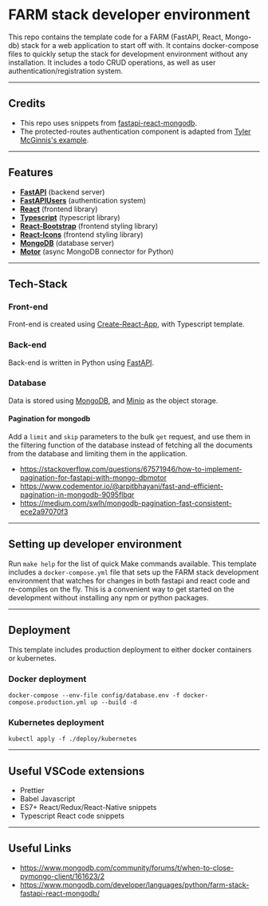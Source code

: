 # FARM stack developer environment

This repo contains the template code for a FARM (FastAPI, React, Mongo-db) stack for a web application to start off with. It contains docker-compose files to quickly setup the stack for development environment without any installation. It includes a todo CRUD operations, as well as user authentication/registration system.

<hr>

## Credits

* This repo uses snippets from [fastapi-react-mongodb](https://github.com/ankushjain2001/fastapi-react-mongodb).
* The protected-routes authentication component is adapted from [Tyler McGinnis's example](https://ui.dev/react-router-protected-routes-authentication).

<hr>

## Features

- **[FastAPI](https://github.com/tiangolo/fastapi)** (backend server)
- **[FastAPIUsers](https://github.com/frankie567/fastapi-users)** (authentication system)
- **[React](https://reactjs.org/)** (frontend library)
- **[Typescript](https://www.typescriptlang.org/)** (typescript library)
- **[React-Bootstrap](https://github.com/react-bootstrap/react-bootstrap)** (frontend styling library)
- **[React-Icons](https://github.com/react-icons/react-icons)** (frontend styling library)
- **[MongoDB](https://github.com/mongodb/mongo)** (database server)
- **[Motor](https://github.com/mongodb/motor)** (async MongoDB connector for Python)

<hr>

## Tech-Stack

### Front-end

Front-end is created using [Create-React-App](https://create-react-app.dev/), with Typescript template.

### Back-end

Back-end is written in Python using [FastAPI](https://fastapi.tiangolo.com/).

### Database

Data is stored using [MongoDB](https://www.mongodb.com/), and [Minio](https://min.io/) as the object storage.

#### Pagination for mongodb

Add a `limit` and `skip` parameters to the bulk `get` request, and use them in the filtering function of the database instead of fetching all the documents from the database and limiting them in the application.

* https://stackoverflow.com/questions/67571946/how-to-implement-pagination-for-fastapi-with-mongo-dbmotor
* https://www.codementor.io/@arpitbhayani/fast-and-efficient-pagination-in-mongodb-9095flbqr
* https://medium.com/swlh/mongodb-pagination-fast-consistent-ece2a97070f3

<hr>

## Setting up developer environment

Run `make help` for the list of quick Make commands available. This template includes a `docker-compose.yml` file that sets up the FARM stack development environment that watches for changes in both fastapi and react code and re-compiles on the fly. This is a convenient way to get started on the development without installing any npm or python packages.

<hr>

## Deployment

This template includes production deployment to either docker containers or kubernetes. 

### Docker deployment

`docker-compose --env-file config/database.env -f docker-compose.production.yml up --build -d`

### Kubernetes deployment

`kubectl apply -f ./deploy/kubernetes`

<hr>

## Useful VSCode extensions

* Prettier
* Babel Javascript
* ES7+ React/Redux/React-Native snippets
* Typescript React code snippets

<hr>

## Useful Links

* https://www.mongodb.com/community/forums/t/when-to-close-pymongo-client/161623/2
* https://www.mongodb.com/developer/languages/python/farm-stack-fastapi-react-mongodb/